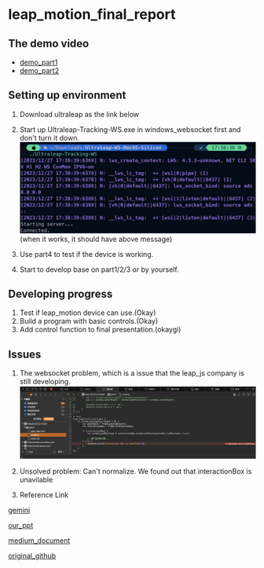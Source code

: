 # leap_motion_final_report

## The demo video
- [demo_part1](https://youtu.be/rCLMMBPJpgE)
- [demo_part2](https://youtu.be/2XexNBB7koQ)

## Setting up environment
1. Download ultraleap as the link below
2. Start up Ultraleap-Tracking-WS.exe in windows_websocket first and don't turn it down.
![d](windows_websocket/socket_run.png)
(when it works, it should have above message)

3. Use part4 to test if the device is working.
4. Start to develop base on part1/2/3 or by yourself.

## Developing progress
1. Test if leap_motion device can use.(Okay)
2. Build a program with basic controls.(Okay)
3. Add control function to final presentation.(okaygi)

## Issues
 
1. The websocket problem, which is a issue that the leap_js company is still developing.
![c](windows_websocket/尚未解決.png) 

2.  Unsolved problem: Can't normalize.
We found out that interactionBox is unavilable

3. Reference Link

[gemini](https://leap2.ultraleap.com/gemini-downloads/)

[our_ppt](https://www.canva.com/design/DAF2FjIwo4c/ro0M585jEhGs9ekdUYk3eA/edit)

[medium_document](https://medium.com/physiatry/build-a-web-app-to-test-fine-motor-coordination-with-leap-motion-part-3-programming-tutorial-ec1e1333b0d3)

[original_github](https://github.com/gmarzloff/leap-tracer/tree/master)